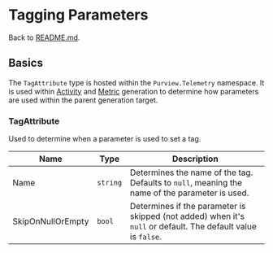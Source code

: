 # Tagging Parameters

Back to [README.md](../README.md).

## Basics

The `TagAttribute` type is hosted within the `Purview.Telemetry` namespace. It is used within [Activity](ACTIVITIES.md) and [Metric](METRICS.md) generation to determine how parameters are used within the parent generation target.

### TagAttribute

Used to determine when a parameter is used to set a tag.

| Name | Type | Description |
| -- | -- | -- |
| Name | `string` | Determines the name of the tag. Defaults to `null`, meaning the name of the parameter is used. |
| SkipOnNullOrEmpty | `bool` | Determines if the parameter is skipped (not added) when it's `null` or default. The default value is `false`. |
